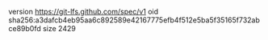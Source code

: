 version https://git-lfs.github.com/spec/v1
oid sha256:a3dafcb4eb95aa6c892589e42167775efb4f512e5ba5f35165f732abce89b0fd
size 2429
